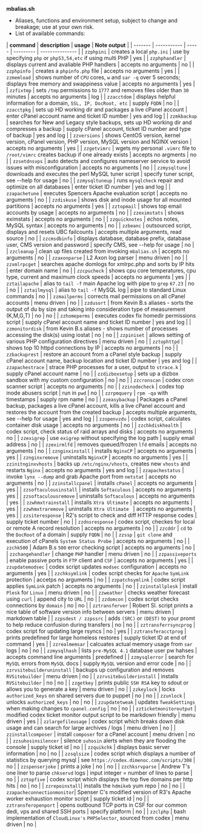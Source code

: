**mbalias.sh**
- Aliases, functions and environment setup, subject to change and breakage; use
at your own risk.  
- List of available commands:

| **command** | **description** | **usage** | **Note output** |
| ------- | ----------- | ----- | --------- | --------------- |
| `zzphpini` | creates a local `php.ini` | use by specifying `php` or `php53,54,etc` if using multi PHP | yes |
| `zzphphandler` | displays current and avaliable PHP handlers | accepts no arguments | no |
| `zzphpinfo` | creates a `phpinfo.php` file | accepts no arguments | yes |
| `zzmemload` | shows number of `CPU` cores, `w` and `sar -q` over 5 seconds; displays free memory and swappiness value | accepts no arguments | yes |
| `zzfixtmp` | sets `/tmp` permissions to `1777` and removes files older than `30` minutes | accepts no arguments | log |
| `zzacctdom` | displays helpful information for a domain, `SSL, IP, DocRoot, etc` | supply `FQDN` | no |
| `zzacctpkg` | sets up HD working dir and packages a live cPanel account | enter cPanel account name and ticket ID number | yes and log |
| `zzmkbackup` | searches for New and Legacy style backups, sets up HD working dir and compresses a backup | supply cPanel account, ticket ID number and type of backup | yes and log |
| `zzversions` | shows CentOS version, kernel version, cPanel version, PHP version, MySQL version and NGINX version | accepts no arguments | yes |
| `zzgetvimrc` | wgets my personal `.vimrc` file to `/root/vimrc` creates backup if one already exists | accepts no argments | no |
| `zzsetdnsvps` | auto detects and configures nameserver service to avoid issues with misconfiguration | accepts no arguments | no |
| `zzmysqltune` | downloads and executes the perl MySQL tuner script | specify tuner script, see --help for usage | no |
| `zzmysqltuneup` | runs `mysqlcheck` repair and optimize on all databases | enter ticket ID number | yes and log |
| `zzapachetune` | executes Spencers Apache evaluation script | accepts no arguments | no |
| `zzdiskuse` | shows disk and inode usage for all mounted partitions | accepts no arguments | yes |
| `zztopmail` | shows top email accounts by usage | accepts no arguments | no |
| `zzeximstats` | shows eximstats | accepts no arguments | no |
| `zzquicknotes` | echos notes, MySQL syntax | accepts no arguments | no |
| `zzbeanc` | outsourced script, displays and resets UBC failcounts | accepts multiple arguments, read source | no |
| `zzcmsdbinfo` | displays database, database prefix, database user, CMS version and password | specify CMS, see --help for usage | no |
| `zzcleanup` | clean up files created from invoking `mbalias.sh` | accepts no arguments | no |
| `zzaxonparse` | L2 Axon log parser | menu driven | no |
| `zzxmlrpcget` | searches apache domlogs for xmlrpc.php and sorts by IP hits | enter domain name | no |
| `zzcpucheck` | shows cpu core temperatures, cpu type, current and maximum clock speeds | accepts no arguments | yes |
| `zztailapache` | alias to `tail -f` main Apache log with pipe to `grep` `67.23` | no | no |
| `zztailmysql` | alias to `tail -f` MySQL log | pipe to standard Linux commands | no |
| `zzmailperms` | corrects mail permissions on all cPanel accounts | menu driven | no |
| `zzdusort` | from Kevin B.s aliases - sorts the output of du by size and taking into consideration type of measurement (K,M,G,T) | no | no |
| `zzhomeperms` | executes codex fix homedir permissions script | supply cPanel account name and ticket ID number | yes and log |
| `zzmonitordisk` | from Kevin B.s aliases - shows number of processes accessing the disk(s) using iostat | no | no |
| `zzpiniset` | allows setting of various PHP configuration directives | menu driven | no |
| `zztophttpd` | shows top 10 httpd connections by IP | accepts no arguments | no |
| `zzbackuprest` | restore an account from a cPanel style backup | supply cPanel account name, backup location and ticket ID number | yes and log |
| `zzapachestrace` | strace PHP processes for a user, output to `strace.k` | supply cPanel account name | no |
| `zzdizboxsetup` | sets up a dizbox sandbox with my custom configuration | no | no |
| `zzcronscan` | codex cron scanner script | accepts no arguments | no |
| `zzinodecheck` | codex top inode abusers script | run in `pwd` | no |
| `zzrpmquery` | `rpm -qa` with timestamps | supply rpm name | no |
| `zzeasybackup` | Packages a cPanel backup, packages a live cPanel account, kills a live cPanel account and restores the account from the created backup | accepts multiple arguments, see --help for usage | yes and log |
| `zzopenvzdu` | codex script, calculates container disk usage | accepts no arguments | no |
| `zzchkdiskhealth` | codex script, check status of raid arrays and disks | accepts no arguments | no |
| `zzexigrep` | use `exigrep` without specifying the log path | supply email address | no |
| `zzexirmlfd` | removes queued/frozen `lfd` emails | accepts no arguments | no |
| `zznginxinstall` | installs `NginxCP` | accepts no arguments | yes |
| `zznginxremove` | uninstalls `NginxCP` | accepts no arguments | yes |
| `zzinitnginxvhosts` | backs up `/etc/nginx/vhosts`, creates new `vhosts` and restarts `Nginx` | accepts no arguments | yes and log |
| `zzapachestatus` | invoke `lynx --dump` and grab Apache port from `netstat` | accepts no arguments | no |
| `zzinstallcpanel` | installs `cPanel` | accepts no arguments | yes |
| `zzsoftaculousinstall` | installs `Softaculous` | accepts no arguments | yes |
| `zzsoftaculousremove` | uninstalls `Softaculous` | accepts no arguments | yes |
| `zzwhmxtrainstall` | installs `Xtra Ultimate` | accepts no arguments | yes |
| `zzwhmxtraremove` | uninstalls `Xtra Ultimate ` | accepts no arguments | yes |
| `zzsiteresponse` | R2's script to check and diff HTTP response codes | supply ticket number | no |
| `zzdnsresponse` | codex script, checkes for local or remote A record resolution | accepts no arguments | no |
| `zzcddr` | `cd` to the `DocRoot` of a domain | supply `FQDN` | no |
| `zzssp` | `git clone` and execution of cPanels `System Status Probe` | accepts no arguments | no |
| `zzchk500` | Adam B.s `500` error checking script | accepts no arguments | no |
| `zzchangehandler` | change `PHP` handler | menu driven | no |
| `zzpassiveports` | enable passive ports in `FTP` client and `CSF` | accepts no arguments | yes |
| `zzupdatemodsec` | codex script updates `modsec` configuration | accepts no arguments | yes |
| `zzchksymlink` | codex script checks for `Apache` `SymLink` protection | accetps no arguments | no |
| `zzpatchsymlink` | codex script applies `SymLink` patch | accepts no arguments | no |
| `zzinstallplesk` | install `Plesk` for `Linux` | menu driven | no |
| `zzweather` | checks weather forecast using `curl` | append city to `URL` | no |
| `zzdomcon` | codex script checks connections by `domain` | no | no |
| `zztransferver` | Robert Sl. script prints a nice table of software version info between servers | menu driven | markdown table |
| `zzpsdest / zzpssrc` | adds `(SRC)` or `(DEST)` to your promt to help reduce confusion during transfers | no | no |
| `zztransferrsyncprog` | codex script for updating large rsyncs | no | yes |
| `zztransferacctprog` | prints predefined for large homeless restores | supply ticket ID at end of command | yes |
| `zzrealmemsar` | calcuates actual memory usage from `sar` logs | no | no |
| `zzmysqlhash` | lists `pre-MySQL 4.1` database user pw hahses | accepts command line arguments | predefined |
| `zzmysqlerror` | search for `MySQL` errors from `MySQL` docs | supply `MySQL` version and error code | no |
| `zzrvsitebuilderuninstall` | backups up configuration and removes `RVSitebuilder` | menu driven | no |
| `zzrvsitebuilderinstall` | installs `RVSitebuilder` | no | no |
| `zzgetkey` | prints public `SSH RSA` key to sdout or allows you to generate a key | menu driven | no |
| `zzkeylock` | locks `authorized_keys` on shared servers due to puppet | no | no |
| `zzunlock` | unlocks `authorized_keys` | no | no |
| `zzupdatetweak` | updates `TweakSettings` when making changes to `cpanel.config` | no | no |
| `zzticketmonitoroutput` | modified codex ticket monitor output script to be markdown friendly | menu driven | yes |
| `zzlargefileusage` | codex script which breaks down disk usage and can search for large archives / logs | menu driven | no |
| `zzinstallcomposer` | install `composer` for a cPanel account | menu driven | no |
| `zzsuhosinsilencer` | silence `suhosin` alerts when they are flooding the console | supply ticket id | no |
| `zzquikchk` | displays basic server information | no | no |
| `zzsqlsize` | codex script which displays a number of statistics by querying mysql | see `https://codex.dimenoc.com/scripts/308` | no |
| `zzspenserjoke` | prints a joke | no | no |
| `zzchksrvparse` | Andrew T's one liner to parse `chkservd` logs | input integer = number of lines to parse | no |
| `zztopfive` | codex script which displays the top five domains per http hits | no | no |
| `zzrepoinstall`| installs the `hdmikeb` yum repo | no | no |
| `zzapacheconnectionmonitor`| Spenser C's modified version of R3's Apache worker exhaustion monitor script | supply ticket id | no |
| `zztransferopenport` | opens outbound TCP ports in CSF for our common dedi, vps and shared SSH ports | specify platform | no |
| `zzclphp` | bash implementation of `CloudLinux's` `PHPSelector`, sourced from codex | menu driven | no |
